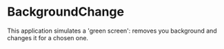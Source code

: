 # BackgroundChange
This application simulates a 'green screen': removes you background and changes it for a chosen one.

